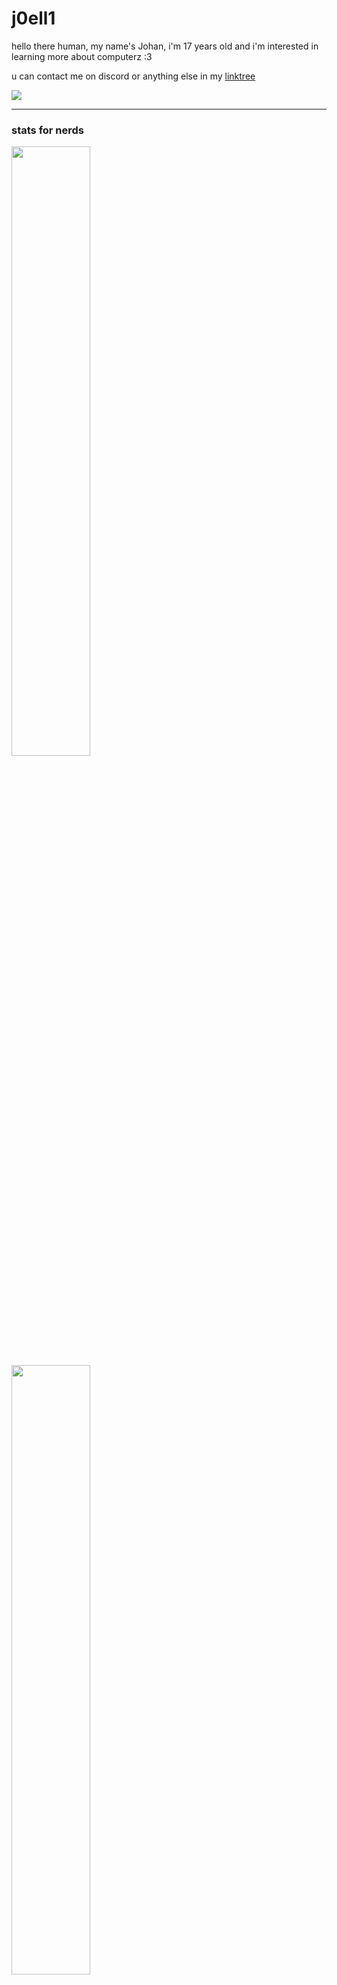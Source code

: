<p align="center">
  <h1>j0ell1</h1>

  <p>hello there human, my name's Johan, i'm 17 years old and i'm interested in learning more about computerz :3 </p>
  <p>u can contact me on discord or anything else in my <a href="https://linktr.ee/_joelli_">linktree</a></p>
  <a href="https://discord.com/users/712648730423197697"><img src="https://lanyard.cnrad.dev/api/712648730423197697?showDisplayName=true" /></a>
  
  <hr>
  
  <h3>stats for nerds</h3>
   <img height="50%" width="auto" src="https://github-readme-stats.vercel.app/api?username=j0ell1&show_icons=true&theme=tokyonight"><br>
   <img height="50%" width="auto" src="https://github-readme-stats.vercel.app/api/top-langs/?username=j0ell1&layout=compact&theme=tokyonight">
   <h3>thingz i can make stuff with :3 </h3>
   <img src="https://skillicons.dev/icons?i=arch,arduino,cs,css,gamemakerstudio,git,godot,html,idea,js,linux,md,php,vscode,webstorm&perline=8" />
</p>
